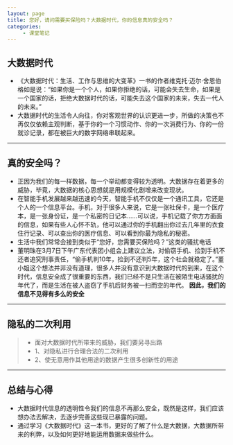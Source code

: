 ```yaml
---
layout: page
title: 您好，请问需要买保险吗？大数据时代，你的信息真的安全吗？
categories:
     - 课堂笔记
---
```


## 大数据时代
* 《大数据时代：生活、工作与思维的大变革》一书的作者维克托·迈尔·舍恩伯格如是说：“如果你是一个个人，如果你拒绝的话，可能会失去生命，如果是一个国家的话，拒绝大数据时代的话，可能失去这个国家的未来，失去一代人的未来。”
* 大数据时代的生活令人向往，你对客观世界的认识更进一步，所做的决策也不再仅仅依赖主观判断，基于你的一个习惯动作、你的一次消费行为、你的一份就诊记录，都在被巨大的数字网络串联起来。

---

## 真的安全吗？
* 正因为我们的每一样数据，每一个举动都变得较为透明。大数据存在着更多的威胁，毕竟，大数据的核心思想就是用规模化剧增来改变现状。
* 在智能手机发展越来越迅速的今天，智能手机不仅仅是一个通讯工具，它还是个人的一个信息平台。手机，对于很多人来说，它是一张社保卡，是一个医疗本，是一张身份证，是一个私密的日记本……可以说，手机记载了你方方面面的信息，如果有些人心怀不轨，他可以通过你的手机翻出你过去几年里的衣食住行记录、可以查出你的医疗信息、可以看到你最为隐私的秘密。
* 生活中我们常常会接到类似于“您好，您需要买保险吗？”这类的骚扰电话
* 董明珠在3月7日下午广东代表团小组会上建议立法，对偷窃手机、捡到手机不还者追究刑事责任，“偷手机判10年，捡到不还判5年，这个社会就稳定了。”董小姐这个想法并非没有道理，很多人并没有意识到大数据时代的到来，在这个时代，信息安全成了很重要的东西，我们已经不是只生活在被陌生电话骚扰的年代了，而是生活在被人盗窃了手机后财务被一扫而空的年代。
**因此，我们的信息不见得有多么的安全**

---

## 隐私的二次利用
> * 面对大数据时代所带来的威胁，我们要另寻出路
> * 1、对隐私进行合理合法的二次利用
> * 2、使无意用作其他用途的数据产生很多创新性的用途

---

## 总结与心得
* 大数据时代信息的透明性令我们的信息不再那么安全，既然是这样，我们应该想办法去解决，去逐步完善这些现已暴露的问题。
* 通过学习《大数据时代》这一本书，更好的了解了什么是大数据，大数据所带来的利弊，以及如何更好地能运用数据来做些什么。